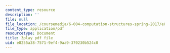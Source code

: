 ```yaml
---
content_type: resource
description: ''
file: null
file_location: /coursemedia/6-004-computation-structures-spring-2017/e8255a3875719ef49aa9370230b524c0_q38KAGAKORk.pdf
file_type: application/pdf
resourcetype: Document
title: 3play pdf file
uid: e8255a38-7571-9ef4-9aa9-370230b524c0
---
```

